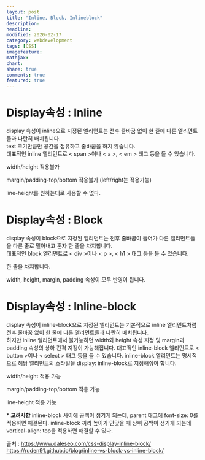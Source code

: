```yaml
---
layout: post
title: "Inline, Block, Inlineblock"
description:
headline:
modified: 2020-02-17
category: webdevelopment
tags: [CSS]
imagefeature:
mathjax:
chart:
share: true
comments: true
featured: true
---
```


# Display속성 : Inline

display 속성이 inline으로 지정된 엘리먼트는 전후 줄바꿈 없이 한 줄에 다른 엘리먼트들과 나란히 배치됩니다.  
text 크기만큼만 공간을 점유하고 줄바꿈을 하지 않습니다.  
대표적인 inline 엘리먼트로 <span class="orange">< span ></span>이나 <span class="orange">< a ></span>, <span class="orange">< em ></span> 태그 등을 들 수 있습니다.

<span class="blackbox">width/height 적용불가</span>

<span class="blackbox">margin/padding-top/bottom 적용불가 (left/right는 적용가능)</span>

<span class="blackbox">line-height를 원하는대로 사용할 수 없다.</span>

# Display속성 : Block

display 속성이 block으로 지정된 엘리먼트는 전후 줄바꿈이 들어가 다른 엘리먼트들을 다른 줄로 밀어내고 혼자 한 줄을 차지합니다.  
대표적인 block 엘리먼트로 <span class="orange">< div ></span>이나 <span class="orange">< p ></span>, <span class="orange">< h1 ></span> 태그 등을 들 수 있습니다.

<span class="blackbox">한 줄을 차지합니다.</span>

<span class="blackbox">width, height, margin, padding 속성이 모두 반영이 됩니다.</span>

# Display속성 : Inline-block

display 속성이 inline-block으로 지정된 엘리먼트는 기본적으로 inline 엘리먼트처럼 전후 줄바꿈 없이 한 줄에 다른 엘리먼트들과 나란히 배치됩니다.  
하지만 inline 엘리먼트에서 불가능하던 width와 height 속성 지정 및 margin과 padding 속성의 상하 간격 지정이 가능해집니다.
대표적인 inline-block 엘리먼트로 <span class="orange">< button ></span>이나 <span class="orange">< select ></span> 태그 등을 들 수 있습니다.
inline-block 엘리먼트는 명시적으로 헤당 엘리먼트의 스타일을 display: inline-block로 지정해줘야 합니다.

<span class="blackbox">width/height 적용 가능</span>

<span class="blackbox">margin/padding-top/bottom 적용 가능</span>

<span class="blackbox">line-height 적용 가능</span>

\* **고려사항**
inline-block 사이에 공백이 생기게 되는데, parent 태그에 font-size: 0를 적용하면 해결된다.
inline-block 끼리 높이가 안맞을 때 상위 공백이 생기게 되는데 vertical-align: top을 적용하면 해결할 수 있다.

출처 : <https://www.daleseo.com/css-display-inline-block/>
<https://ruden91.github.io/blog/inline-vs-block-vs-inline-block/>
